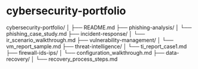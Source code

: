 # cybersecurity-portfolio
cybersecurity-portfolio/
│
├── README.md
├── phishing-analysis/
│   └── phishing_case_study.md
├── incident-response/
│   └── ir_scenario_walkthrough.md
├── vulnerability-management/
│   └── vm_report_sample.md
├── threat-intelligence/
│   └── ti_report_case1.md
├── firewall-ids-ips/
│   └── configuration_walkthrough.md
├── data-recovery/
│   └── recovery_process_steps.md
